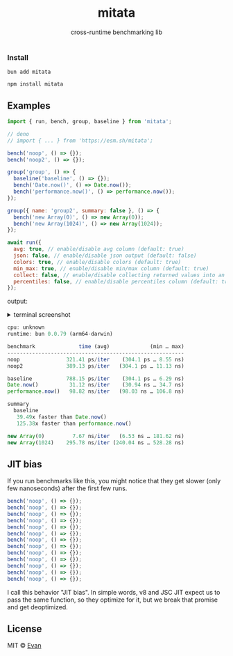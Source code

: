 <h1 align=center>mitata</h1>
<div align=center>cross-runtime benchmarking lib</div>

<br />

### Install
`bun add mitata`

`npm install mitata`

## Examples
```js
import { run, bench, group, baseline } from 'mitata';

// deno
// import { ... } from 'https://esm.sh/mitata';

bench('noop', () => {});
bench('noop2', () => {});

group('group', () => {
  baseline('baseline', () => {});
  bench('Date.now()', () => Date.now());
  bench('performance.now()', () => performance.now());
});

group({ name: 'group2', summary: false }, () => {
  bench('new Array(0)', () => new Array(0));
  bench('new Array(1024)', () => new Array(1024));
});

await run({
  avg: true, // enable/disable avg column (default: true)
  json: false, // enable/disable json output (default: false)
  colors: true, // enable/disable colors (default: true)
  min_max: true, // enable/disable min/max column (default: true)
  collect: false, // enable/disable collecting returned values into an array during the benchmark (default: false)
  percentiles: false, // enable/disable percentiles column (default: true)
});
```
output:

<details>
  <summary>terminal screenshot</summary>
  
  ![preview.png](https://cdn.discordapp.com/attachments/640955857038999552/973337478050230312/unknown.png)
</details>

```js
cpu: unknown
runtime: bun 0.0.79 (arm64-darwin) 

benchmark              time (avg)             (min … max)
---------------------------------------------------------
noop               321.41 ps/iter    (304.1 ps … 8.55 ns)
noop2              389.13 ps/iter   (304.1 ps … 11.13 ns)

baseline           788.15 ps/iter    (304.1 ps … 6.29 ns)
Date.now()          31.12 ns/iter    (30.94 ns … 34.7 ns)
performance.now()   98.82 ns/iter   (98.03 ns … 106.8 ns)

summary
  baseline
   39.49x faster than Date.now()
   125.38x faster than performance.now()

new Array(0)         7.67 ns/iter   (6.53 ns … 181.62 ns)
new Array(1024)    295.78 ns/iter (240.04 ns … 528.28 ns)
```


## JIT bias
If you run benchmarks like this, you might notice that they get slower (only few nanoseconds) after the first few runs.

```js
bench('noop', () => {});
bench('noop', () => {});
bench('noop', () => {});
bench('noop', () => {});
bench('noop', () => {});
bench('noop', () => {});
bench('noop', () => {});
bench('noop', () => {});
bench('noop', () => {});
bench('noop', () => {});
bench('noop', () => {});
bench('noop', () => {});
bench('noop', () => {});
```

I call this behavior "JIT bias". In simple words, v8 and JSC JIT expect us to pass the same function, so they optimize for it, but we break that promise and get deoptimized.

## License

MIT © [Evan](https://github.com/evanwashere)